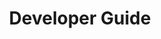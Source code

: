 ---
title: Developer Guide
description: How to develop with Turing AI.
docurl: /docs/turing/0.3.5/developer-guide/
product: turing
---